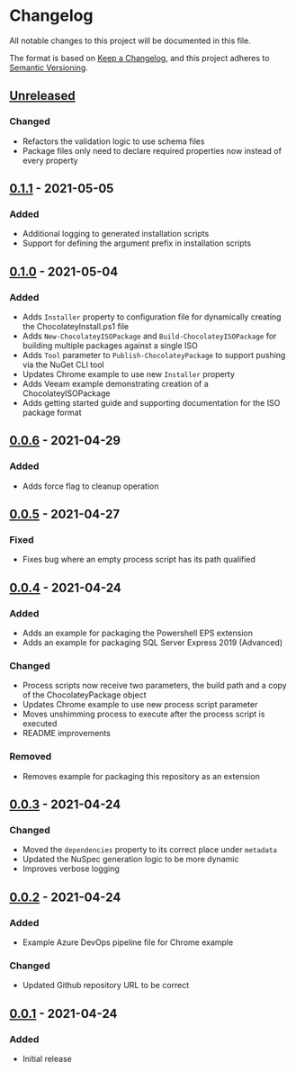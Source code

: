 # Changelog

All notable changes to this project will be documented in this file.

The format is based on [Keep a Changelog](https://keepachangelog.com/en/1.0.0/),
and this project adheres to [Semantic Versioning](https://semver.org/spec/v2.0.0.html).

## [Unreleased]

### Changed
- Refactors the validation logic to use schema files
- Package files only need to declare required properties now instead of every property

## [0.1.1] - 2021-05-05

### Added
- Additional logging to generated installation scripts
- Support for defining the argument prefix in installation scripts

## [0.1.0] - 2021-05-04

### Added
- Adds `Installer` property to configuration file for dynamically creating the ChocolateyInstall.ps1 file
- Adds `New-ChocolateyISOPackage` and `Build-ChocolateyISOPackage` for building multiple packages against a single ISO
- Adds `Tool` parameter to `Publish-ChocolateyPackage` to support pushing via the NuGet CLI tool
- Updates Chrome example to use new `Installer` property
- Adds Veeam example demonstrating creation of a ChocolateyISOPackage
- Adds getting started guide and supporting documentation for the ISO package format

## [0.0.6] - 2021-04-29

### Added
- Adds force flag to cleanup operation

## [0.0.5] - 2021-04-27

### Fixed
- Fixes bug where an empty process script has its path qualified

## [0.0.4] - 2021-04-24

### Added
- Adds an example for packaging the Powershell EPS extension
- Adds an example for packaging SQL Server Express 2019 (Advanced)

### Changed
- Process scripts now receive two parameters, the build path and a copy of the ChocolateyPackage object
- Updates Chrome example to use new process script parameter
- Moves unshimming process to execute after the process script is executed
- README improvements

### Removed
- Removes example for packaging this repository as an extension

## [0.0.3] - 2021-04-24

### Changed
- Moved the `dependencies` property to its correct place under `metadata`
- Updated the NuSpec generation logic to be more dynamic
- Improves verbose logging

## [0.0.2] - 2021-04-24

### Added
- Example Azure DevOps pipeline file for Chrome example

### Changed
- Updated Github repository URL to be correct

## [0.0.1] - 2021-04-24

### Added
- Initial release

[unreleased]: https://github.com/jmgilman/ChocolateyPackageCreator/compare/v0.1.1...HEAD
[0.1.1]: https://github.com/jmgilman/ChocolateyPackageCreator/compare/v0.1.0...v0.1.1
[0.1.0]: https://github.com/jmgilman/ChocolateyPackageCreator/compare/v0.0.6...v0.1.0
[0.0.6]: https://github.com/jmgilman/ChocolateyPackageCreator/compare/v0.0.5...v0.0.6
[0.0.5]: https://github.com/jmgilman/ChocolateyPackageCreator/compare/v0.0.4...v0.0.5
[0.0.4]: https://github.com/jmgilman/ChocolateyPackageCreator/compare/v0.0.3...v0.0.4
[0.0.3]: https://github.com/jmgilman/ChocolateyPackageCreator/compare/v0.0.2...v0.0.3
[0.0.2]: https://github.com/jmgilman/ChocolateyPackageCreator/compare/v0.0.1...v0.0.2
[0.0.1]: https://github.com/jmgilman/ChocolateyPackageCreator/releases/tag/v0.0.1